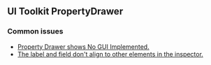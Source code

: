## UI Toolkit PropertyDrawer
### Common issues
- [Property Drawer shows No GUI Implemented.](UI%20Toolkit%20Requirements.md)
- [The label and field don't align to other elements in the inspector.](UI%20Toolkit%20Aligned%20Field.md)
